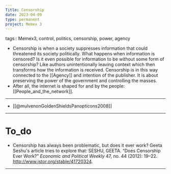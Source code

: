 ```yaml
---
Title: Censorship
date: 2023-04-09
type: permanent
project: Memex 3
---
```


tags:: Memex3, control, politics, censorship, power, agency

- Censorship is when a society suppresses information that could threatened its society politically. What happens when information is censored? Is it even possible for information to be without some form of censorship? Like authors unintentionally leaving context which then transforms how the information is received. Censorship is in this way connected to the [[Agency]] and intention of the publisher. It is about preserving the power of the government and controlling the masses. 
- After all, the internet is shaped for and by the people: [[People_and_the_network]].
---

- [[@mulvenonGoldenShieldsPanopticons2008]]

---

# To_do

- Censorship has always been problematic, but does it ever work? Geeta Seshu's article tries to explore that: SESHU, GEETA. “Does Censorship Ever Work?” _Economic and Political Weekly_ 47, no. 44 (2012): 19–22. http://www.jstor.org/stable/41720324.

---
